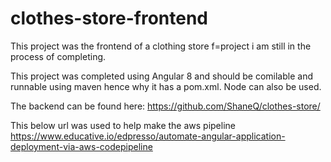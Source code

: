 # clothes-store-frontend

This project was the frontend of a clothing store f=project i am still in the process of completing.

This project was completed using Angular 8 and should be comilable and runnable using maven hence why it has a pom.xml. Node can also be used.

The backend can be found here:
https://github.com/ShaneQ/clothes-store/

This below url was used to help make the aws pipeline
https://www.educative.io/edpresso/automate-angular-application-deployment-via-aws-codepipeline
